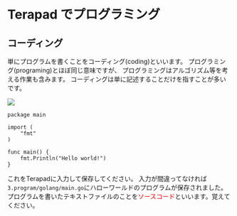 # Terapad でプログラミング

## コーディング

単にプログラムを書くことをコーディング(coding)といいます。
プログラミング(programing)とほぼ同じ意味ですが、
プログラミングはアルゴリズム等を考える作業も含みます。
コーディングは単に記述することだけを指すことが多いです。

![](t_coding.png)

	package main

	import (
		"fmt"
	)

	func main() {
		fmt.Println("Hello world!")
	}

これをTerapadに入力して保存してください。
入力が間違ってなければ`3.program/golang/main.go`にハローワールドのプログラムが保存されました。
プログラムを書いたテキストファイルのことを<font color="red">ソースコード</font>といいます。覚えてください。

